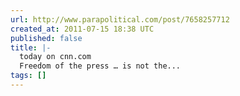 ```yaml
---
url: http://www.parapolitical.com/post/7658257712
created_at: 2011-07-15 18:38 UTC
published: false
title: |-
  today on cnn.com
  Freedom of the press … is not the...
tags: []
---
```



